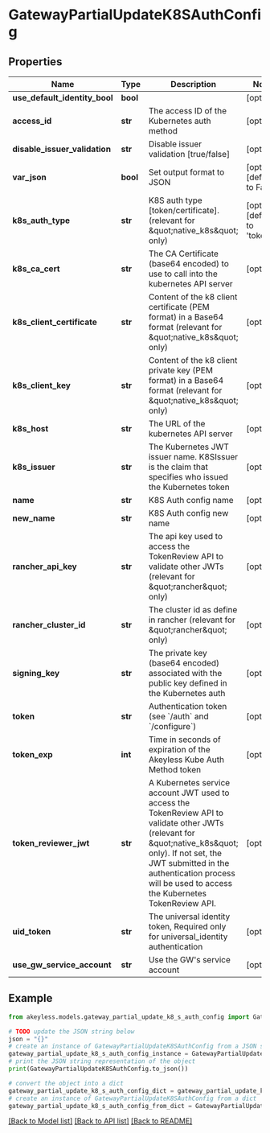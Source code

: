 # GatewayPartialUpdateK8SAuthConfig


## Properties

Name | Type | Description | Notes
------------ | ------------- | ------------- | -------------
**use_default_identity_bool** | **bool** |  | [optional] 
**access_id** | **str** | The access ID of the Kubernetes auth method | [optional] 
**disable_issuer_validation** | **str** | Disable issuer validation [true/false] | [optional] 
**var_json** | **bool** | Set output format to JSON | [optional] [default to False]
**k8s_auth_type** | **str** | K8S auth type [token/certificate]. (relevant for \&quot;native_k8s\&quot; only) | [optional] [default to 'token']
**k8s_ca_cert** | **str** | The CA Certificate (base64 encoded) to use to call into the kubernetes API server | [optional] 
**k8s_client_certificate** | **str** | Content of the k8 client certificate (PEM format) in a Base64 format (relevant for \&quot;native_k8s\&quot; only) | [optional] 
**k8s_client_key** | **str** | Content of the k8 client private key (PEM format) in a Base64 format (relevant for \&quot;native_k8s\&quot; only) | [optional] 
**k8s_host** | **str** | The URL of the kubernetes API server | [optional] 
**k8s_issuer** | **str** | The Kubernetes JWT issuer name. K8SIssuer is the claim that specifies who issued the Kubernetes token | [optional] 
**name** | **str** | K8S Auth config name | [optional] 
**new_name** | **str** | K8S Auth config new name | [optional] 
**rancher_api_key** | **str** | The api key used to access the TokenReview API to validate other JWTs (relevant for \&quot;rancher\&quot; only) | [optional] 
**rancher_cluster_id** | **str** | The cluster id as define in rancher (relevant for \&quot;rancher\&quot; only) | [optional] 
**signing_key** | **str** | The private key (base64 encoded) associated with the public key defined in the Kubernetes auth | [optional] 
**token** | **str** | Authentication token (see &#x60;/auth&#x60; and &#x60;/configure&#x60;) | [optional] 
**token_exp** | **int** | Time in seconds of expiration of the Akeyless Kube Auth Method token | [optional] 
**token_reviewer_jwt** | **str** | A Kubernetes service account JWT used to access the TokenReview API to validate other JWTs (relevant for \&quot;native_k8s\&quot; only). If not set, the JWT submitted in the authentication process will be used to access the Kubernetes TokenReview API. | [optional] 
**uid_token** | **str** | The universal identity token, Required only for universal_identity authentication | [optional] 
**use_gw_service_account** | **str** | Use the GW&#39;s service account | [optional] 

## Example

```python
from akeyless.models.gateway_partial_update_k8_s_auth_config import GatewayPartialUpdateK8SAuthConfig

# TODO update the JSON string below
json = "{}"
# create an instance of GatewayPartialUpdateK8SAuthConfig from a JSON string
gateway_partial_update_k8_s_auth_config_instance = GatewayPartialUpdateK8SAuthConfig.from_json(json)
# print the JSON string representation of the object
print(GatewayPartialUpdateK8SAuthConfig.to_json())

# convert the object into a dict
gateway_partial_update_k8_s_auth_config_dict = gateway_partial_update_k8_s_auth_config_instance.to_dict()
# create an instance of GatewayPartialUpdateK8SAuthConfig from a dict
gateway_partial_update_k8_s_auth_config_from_dict = GatewayPartialUpdateK8SAuthConfig.from_dict(gateway_partial_update_k8_s_auth_config_dict)
```
[[Back to Model list]](../README.md#documentation-for-models) [[Back to API list]](../README.md#documentation-for-api-endpoints) [[Back to README]](../README.md)


